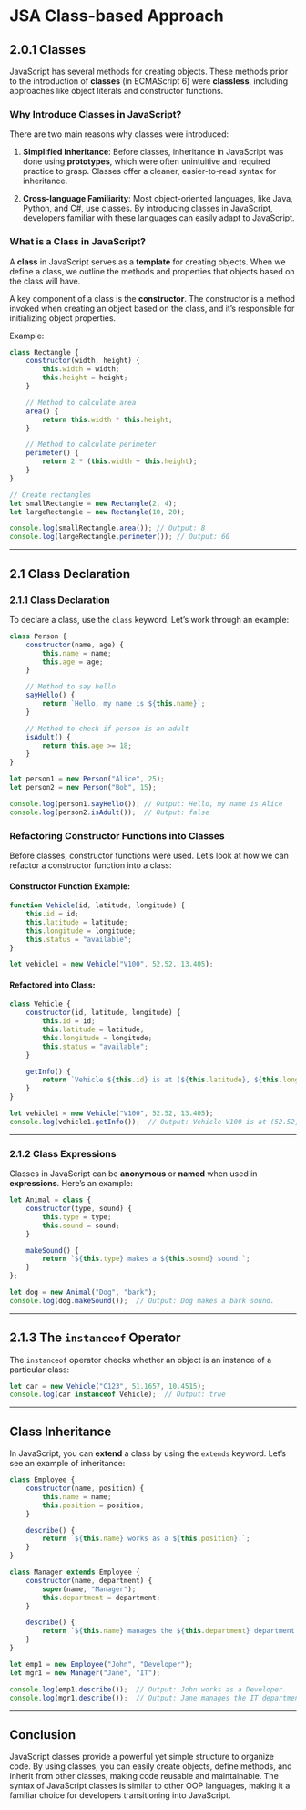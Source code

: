 
# JSA Class-based Approach

## 2.0.1 Classes

JavaScript has several methods for creating objects. These methods prior to the introduction of **classes** (in ECMAScript 6) were **classless**, including approaches like object literals and constructor functions. 

### Why Introduce Classes in JavaScript?

There are two main reasons why classes were introduced:

1. **Simplified Inheritance**: Before classes, inheritance in JavaScript was done using **prototypes**, which were often unintuitive and required practice to grasp. Classes offer a cleaner, easier-to-read syntax for inheritance.
  
2. **Cross-language Familiarity**: Most object-oriented languages, like Java, Python, and C#, use classes. By introducing classes in JavaScript, developers familiar with these languages can easily adapt to JavaScript.

### What is a Class in JavaScript?

A **class** in JavaScript serves as a **template** for creating objects. When we define a class, we outline the methods and properties that objects based on the class will have. 

A key component of a class is the **constructor**. The constructor is a method invoked when creating an object based on the class, and it’s responsible for initializing object properties. 

Example:

```javascript
class Rectangle {
    constructor(width, height) {
        this.width = width;
        this.height = height;
    }

    // Method to calculate area
    area() {
        return this.width * this.height;
    }

    // Method to calculate perimeter
    perimeter() {
        return 2 * (this.width + this.height);
    }
}

// Create rectangles
let smallRectangle = new Rectangle(2, 4);
let largeRectangle = new Rectangle(10, 20);

console.log(smallRectangle.area()); // Output: 8
console.log(largeRectangle.perimeter()); // Output: 60
```

---

## 2.1 Class Declaration

### 2.1.1 Class Declaration

To declare a class, use the `class` keyword. Let’s work through an example:

```javascript
class Person {
    constructor(name, age) {
        this.name = name;
        this.age = age;
    }

    // Method to say hello
    sayHello() {
        return `Hello, my name is ${this.name}`;
    }

    // Method to check if person is an adult
    isAdult() {
        return this.age >= 18;
    }
}

let person1 = new Person("Alice", 25);
let person2 = new Person("Bob", 15);

console.log(person1.sayHello()); // Output: Hello, my name is Alice
console.log(person2.isAdult());  // Output: false
```

### Refactoring Constructor Functions into Classes

Before classes, constructor functions were used. Let’s look at how we can refactor a constructor function into a class:

#### Constructor Function Example:
```javascript
function Vehicle(id, latitude, longitude) {
    this.id = id;
    this.latitude = latitude;
    this.longitude = longitude;
    this.status = "available";
}

let vehicle1 = new Vehicle("V100", 52.52, 13.405);
```

#### Refactored into Class:
```javascript
class Vehicle {
    constructor(id, latitude, longitude) {
        this.id = id;
        this.latitude = latitude;
        this.longitude = longitude;
        this.status = "available";
    }

    getInfo() {
        return `Vehicle ${this.id} is at (${this.latitude}, ${this.longitude}).`;
    }
}

let vehicle1 = new Vehicle("V100", 52.52, 13.405);
console.log(vehicle1.getInfo());  // Output: Vehicle V100 is at (52.52, 13.405).
```

---

### 2.1.2 Class Expressions

Classes in JavaScript can be **anonymous** or **named** when used in **expressions**. Here’s an example:

```javascript
let Animal = class {
    constructor(type, sound) {
        this.type = type;
        this.sound = sound;
    }

    makeSound() {
        return `${this.type} makes a ${this.sound} sound.`;
    }
};

let dog = new Animal("Dog", "bark");
console.log(dog.makeSound());  // Output: Dog makes a bark sound.
```

---

## 2.1.3 The `instanceof` Operator

The `instanceof` operator checks whether an object is an instance of a particular class:

```javascript
let car = new Vehicle("C123", 51.1657, 10.4515);
console.log(car instanceof Vehicle);  // Output: true
```

---

## Class Inheritance

In JavaScript, you can **extend** a class by using the `extends` keyword. Let’s see an example of inheritance:

```javascript
class Employee {
    constructor(name, position) {
        this.name = name;
        this.position = position;
    }

    describe() {
        return `${this.name} works as a ${this.position}.`;
    }
}

class Manager extends Employee {
    constructor(name, department) {
        super(name, "Manager");
        this.department = department;
    }

    describe() {
        return `${this.name} manages the ${this.department} department.`;
    }
}

let emp1 = new Employee("John", "Developer");
let mgr1 = new Manager("Jane", "IT");

console.log(emp1.describe());  // Output: John works as a Developer.
console.log(mgr1.describe());  // Output: Jane manages the IT department.
```

---

## Conclusion

JavaScript classes provide a powerful yet simple structure to organize code. By using classes, you can easily create objects, define methods, and inherit from other classes, making code reusable and maintainable. The syntax of JavaScript classes is similar to other OOP languages, making it a familiar choice for developers transitioning into JavaScript.

